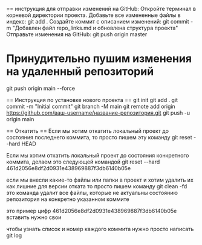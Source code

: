 == инструкция для отправки изменений на GitHub:
Откройте терминал в корневой директории проекта.
Добавьте все измененные файлы в индекс:
git add .
Создайте коммит с описанием изменений:
git commit -m "Добавлен файл repo_links.md и обновлена структура проекта"
Отправьте изменения на GitHub:
git push origin master

# Принудительно пушим изменения на удаленный репозиторий
git push origin main --force


== Инструкция по установке нового проекта == 
git init
git add .
git commit -m "Initial commit"
git branch -M main
git remote add origin https://github.com/ваш-username/название-репозитория.git
git push -u origin main

== Откатить ==
Если мы хотим откатить локальный проект до состояния последнего коммита, то просто пишем эту команду 
git reset --hard HEAD

Если мы хотим откатить локальный проект до состояния конкретного коммита, делаем это следующей командой 
git reset --hard 461d2056e8df2d0931e438969887f3db6140b05e

если мы внесли какие-то файлы или папки в проект и хотим удалить их как лишние для версии отката то просто пишем команду 
git clean -fd
это команда удалит все файлы, которые не актуальны состоянию репозитория на конкретно указанном коммите

это пример цифр 461d2056e8df2d0931e438969887f3db6140b05e
вставить нужно свои

чтобы узнать список и номер каждого коммита нужно просто написать
git log





